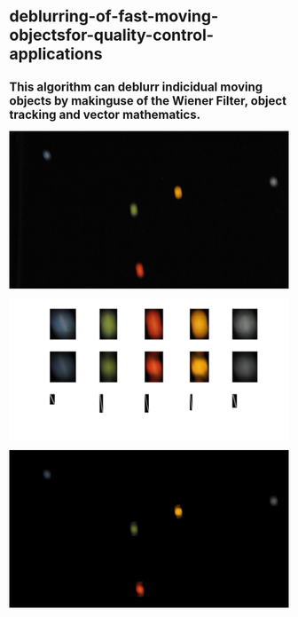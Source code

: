 # deblurring-of-fast-moving-objectsfor-quality-control-applications

## This algorithm can deblurr indicidual moving objects by makinguse of the Wiener Filter, object tracking and vector mathematics.

![plot](./readme_imgs/s1_orig.png)

![plot](./readme_imgs/s1_debl_nonscale.PNG)

![plot](./readme_imgs/s1_done.png)
